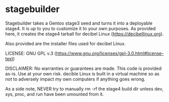 # stagebuilder
Stagebuilder takes a Gentoo stage3 seed and turns it into a deployable stage4. It is up to you to customize it to your own purposes. As provided here, it creates the stage4 tarball for decibel Linux (https://decibellinux.org).

Also provided are the installer files used for decibel Linux.

LICENSE: GNU GPL v.3 (https://www.gnu.org/licenses/gpl-3.0.html#license-text)

DISCLAIMER: No warranties or guarantees are made. This code is provided as-is. Use at your own risk. decible Linux is built in a virtual machine so as not to adversely impact my own computers if anything goes wrong. 

As a side note, NEVER try to manually rm -rf the stage4 build dir unless dev, sys, proc, and run have been umounted from it. 
